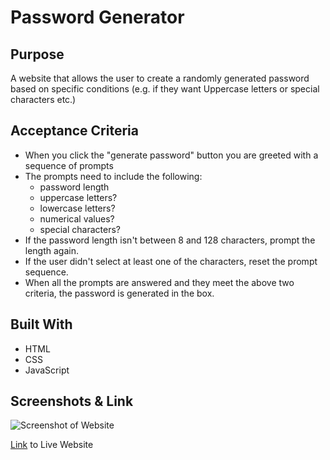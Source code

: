 # Password Generator

## Purpose
A website that allows the user to create a randomly generated password based on specific conditions (e.g. if they want Uppercase letters or special characters etc.)

## Acceptance Criteria
- When you click the "generate password" button you are greeted with a sequence of prompts
- The prompts need to include the following:
    - password length
    - uppercase letters?
    - lowercase letters?
    - numerical values?
    - special characters?
- If the password length isn't between 8 and 128 characters, prompt the length again.
- If the user didn't select at least one of the characters, reset the prompt sequence.
- When all the prompts are answered and they meet the above two criteria, the password is generated in the box.

## Built With
- HTML
- CSS
- JavaScript

## Screenshots & Link
![Screenshot of Website](./SS-password-generator.png "screenshot of webpage")

[Link](https://danielle-gan.github.io/password-generator/Develop/index.html) to Live Website
